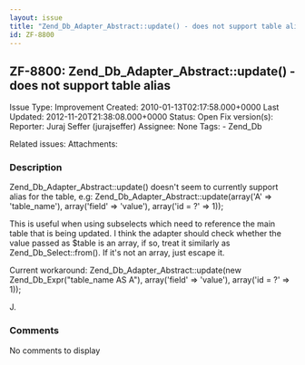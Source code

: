 ```yaml
---
layout: issue
title: "Zend_Db_Adapter_Abstract::update() - does not support table alias"
id: ZF-8800
---
```


ZF-8800: Zend\_Db\_Adapter\_Abstract::update() - does not support table alias
-----------------------------------------------------------------------------

 Issue Type: Improvement Created: 2010-01-13T02:17:58.000+0000 Last Updated: 2012-11-20T21:38:08.000+0000 Status: Open Fix version(s): 
 Reporter:  Juraj Seffer (jurajseffer)  Assignee:  None  Tags: - Zend\_Db
 
 Related issues: 
 Attachments: 
### Description

Zend\_Db\_Adapter\_Abstract::update() doesn't seem to currently support alias for the table, e.g: Zend\_Db\_Adapter\_Abstract::update(array('A' => 'table\_name'), array('field' => 'value'), array('id = ?' => 1));

This is useful when using subselects which need to reference the main table that is being updated. I think the adapter should check whether the value passed as $table is an array, if so, treat it similarly as Zend\_Db\_Select::from(). If it's not an array, just escape it.

Current workaround: Zend\_Db\_Adapter\_Abstract::update(new Zend\_Db\_Expr("table\_name AS A"), array('field' => 'value'), array('id = ?' => 1));

J.

 

 

### Comments

No comments to display